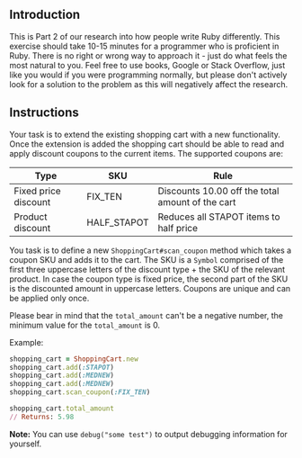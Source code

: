 ## Introduction

This is Part 2 of our research into how people write Ruby differently. This exercise should take 10-15 minutes for a programmer who is proficient in Ruby. There is no right or wrong way to approach it - just do what feels the most natural to you. Feel free to use books, Google or Stack Overflow, just like you would if you were programming normally, but please don't actively look for a solution to the problem as this will negatively affect the research.

## Instructions

Your task is to extend the existing shopping cart with a new functionality. Once the extension is added the shopping cart should be able to read and apply discount coupons to the current items. The supported coupons are:

| Type                 | SKU         | Rule                                             |
| -------------------- | ----------- | ------------------------------------------------ |
| Fixed price discount | FIX_TEN     | Discounts 10.00 off the total amount of the cart |
| Product discount     | HALF_STAPOT | Reduces all STAPOT items to half price           |

You task is to define a new `ShoppingCart#scan_coupon` method which takes a coupon SKU and adds it to the cart. The SKU is a `Symbol` comprised of the first three uppercase letters of the discount type + the SKU of the relevant product. In case the coupon type is fixed price, the second part of the SKU is the discounted amount in uppercase letters. Coupons are unique and can be applied only once.

Please bear in mind that the `total_amount` can't be a negative number, the minimum value for the `total_amount` is 0.

Example:

```ruby
shopping_cart = ShoppingCart.new
shopping_cart.add(:STAPOT)
shopping_cart.add(:MEDNEW)
shopping_cart.add(:MEDNEW)
shopping_cart.scan_coupon(:FIX_TEN)

shopping_cart.total_amount
// Returns: 5.98
```

**Note:** You can use `debug("some test")` to output debugging information for yourself.
